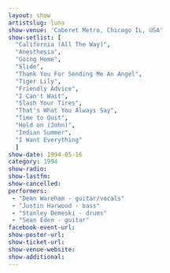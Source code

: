 ```yaml
---
layout: show
artistslug: luna
show-venue: 'Caberet Metro, Chicago IL, USA'
show-setlist: [
  "California (All The Way)",
  "Anesthesia",
  "Going Home",
  "Slide",
  "Thank You For Sending Me An Angel",
  "Tiger Lily",
  "Friendly Advice",
  "I Can't Wait",
  "Slash Your Tires",
  "That's What You Always Say",
  "Time to Quit",
  "Hold on (John)",
  "Indian Summer",
  "I Want Everything"
  ]
show-date: 1994-05-16
category: 1994
show-radio: 
show-lastfm: 
show-cancelled: 
performers: 
 - "Dean Wareham - guitar/vocals"
 - "Justin Harwood - bass"
 - "Stanley Demeski - drums"
 - "Sean Eden - guitar"
facebook-event-url: 
show-poster-url: 
show-ticket-url: 
show-venue-website: 
show-additional: 
---
```


